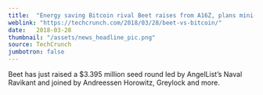 ```yaml
---
title:  "Energy saving Bitcoin rival Beet raises from A16Z, plans mini-IPO"
weblink: "https://techcrunch.com/2018/03/28/beet-vs-bitcoin/"
date:   2018-03-28
thumbnail: "/assets/news_headline_pic.png"
source: TechCrunch
jumbotron: false
---
```


Beet has just raised a $3.395 million seed round led by AngelList’s Naval Ravikant and joined by Andreessen Horowitz, Greylock and more.
